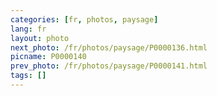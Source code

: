 ```yaml
---
categories: [fr, photos, paysage]
lang: fr
layout: photo
next_photo: /fr/photos/paysage/P0000136.html
picname: P0000140
prev_photo: /fr/photos/paysage/P0000141.html
tags: []
---
```

